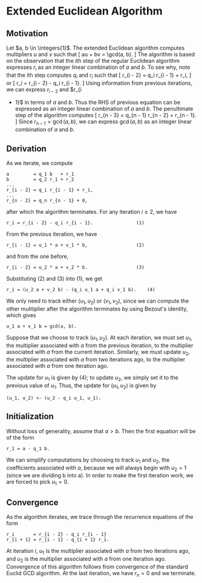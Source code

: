 <!--
  ** File Name:	extended_gcd.md
  ** Author:	Aditya Ramesh
  ** Date:	09/12/2013
  ** Contact:	_@adityaramesh.com
-->

# Extended Euclidean Algorithm

## Motivation

Let $a, b \in \integers{1}$. The extended Euclidean algorithm computes
multipliers $u$ and $v$ such that
\[
	au + bv = \gcd(a, b).
\]
The algorithm is based on the observation that the $i$th step of the regular
Euclidean algorithm expresses $r_i$ as an integer linear combination of $a$ and
$b$. To see why, note that the $i$th step computes $q_i$ and $r_i$ such that
\[
	r_{i - 2} = q_i r_{i - 1} + r_i,
\]
or
\[
	r_i = r_{i - 2} - q_i r_{i - 1}.
\]
Using information from previous iterations, we can express $r_{i - 2}$ and $r_{i
- 1}$ in terms of $a$ and $b$. Thus the RHS of previous equation can be
expressed as an integer linear combination of $a$ and $b$. The penultimate step
of the algorithm computes
\[
	r_{n - 3} = q_{n - 1} r_{n - 2} + r_{n - 1}.
\]
Since $r_{n - 1} = \gcd(a, b)$, we can express $\gcd(a, b)$ as an integer linear
combination of $a$ and $b$.

## Derivation

As we iterate, we compute

	a         = q_1 b   + r_1
	b         = q_2 r_1 + r_2
	...
	r_{i - 2} = q_i r_{i - 1} + r_i,
	...
	r_{n - 2} = q_n r_{n - 1} + 0,

after which the algorithm terminates. For any iteration $i
\geq 2$, we have

	r_i = r_{i - 2} - q_i r_{i - 1}.	            (1)

From the previous iteration, we have

	r_{i - 1} = u_1 * a + v_1 * b,		            (2)

and from the one before,

	r_{i - 2} = u_2 * a + v_2 * b.		            (3)

Substituting (2) and (3) into (1), we get

	r_i = (u_2 a + v_2 b) - (q_i u_1 a + q_i v_1 b).    (4)

We only need to track either $(u_1, u_2)$ or $(v_1, v_2)$, since we can compute
the other mulitiplier after the algorithm terminates by using Bezout's identity,
which gives

	u_1 a + v_1 b = gcd(a, b).

Suppose that we choose to track $(u_1, u_2)$. At each iteration, we must set
$u_1$, the multiplier associated with $a$ from the previous iteration, to the
multiplier associated with $a$ from the current iteration. Similarly, we must
update $u_2$, the multiplier associated with $a$ from two iterations ago, to the
multiplier associated with $a$ from one iteration ago.

The update for $u_1$ is given by (4); to update $u_2$, we simply set it to the
previous value of $u_1$. Thus, the update for $(u_1, u_2)$ is given by

	(u_1, u_2) <- (u_2 - q_i u_1, u_1).

## Initialization

Without loss of generality, assume that $a > b$. Then the first equation will be
of the form

	r_1 = a - q_1 b.

We can simplify computations by choosing to track $u_1$ and $u_2$, the
coefficients associated with $a$, because we will always begin with $u_2 = 1$
(since we are dividing b into a). In order to make the first iteration work, we
are forced to pick $u_1 = 0$.

## Convergence

As the algorithm iterates, we trace through the recurrence equations of the form

	r_i       = r_{i - 2} - q_i r_{i - 1}
	r_{i + 1} = r_{i - 1} - q_{i + 1} r_i.

At iteration $i$, $u_1$ is the multiplier associated with $a$ from two
iterations ago, and $u_2$ is the multiplier associated with $a$ from one
iteration ago. Convergence of this algorithm follows from convergence of the
standard Euclid GCD algorithm. At the last iteration, we have $r_n = 0$ and we
terminate.
